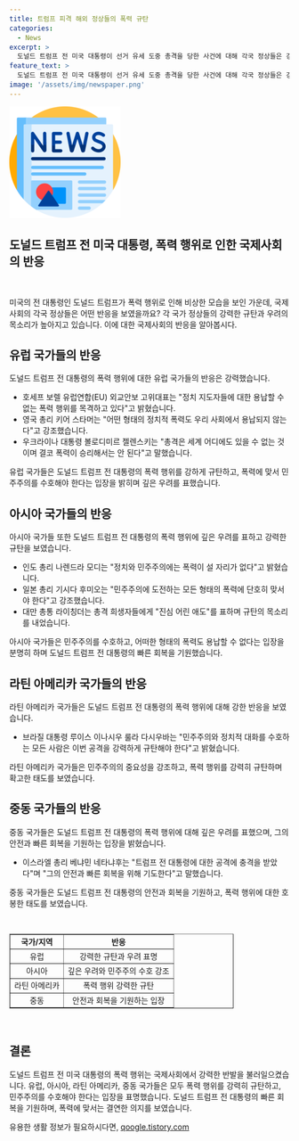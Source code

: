 ```yaml
---
title: 트럼프 피격 해외 정상들의 폭력 규탄
categories:
  - News
excerpt: >
  도널드 트럼프 전 미국 대통령이 선거 유세 도중 총격을 당한 사건에 대해 각국 정상들은 강력히 규탄하고 있다. 유럽연합(EU) 외교안보 고위대표와 영국 총리를 비롯한 다양한 세계 정상들이 정치적 폭력을 용납할 수 없다고 강조했으며, 인도, 일본, 대만, 이스라엘, 아르헨티나, 브라질 등 각국에서도 이 사건에 대한 우려와 규탄의 목소리가 높아지고 있다. 사건은 국제적인 주목을 받고 있으며, 다양한 정치적 견해와 함께 논의되고 있다.
feature_text: >
  도널드 트럼프 전 미국 대통령이 선거 유세 도중 총격을 당한 사건에 대해 각국 정상들은 강력히 규탄하고 있다. 유럽연합(EU) 외교안보 고위대표와 영국 총리를 비롯한 다양한 세계 정상들이 정치적 폭력을 용납할 수 없다고 강조했으며, 인도, 일본, 대만, 이스라엘, 아르헨티나, 브라질 등 각국에서도 이 사건에 대한 우려와 규탄의 목소리가 높아지고 있다. 사건은 국제적인 주목을 받고 있으며, 다양한 정치적 견해와 함께 논의되고 있다.
image: '/assets/img/newspaper.png'
---
```


<p><img src="/assets/img/newspaper.png" alt="kimp 속보" /></p>

<h2 data-ke-size="size32"><b>도널드 트럼프 전 미국 대통령, 폭력 행위로 인한 국제사회의 반응</b></h2>

<p data-ke-size="size16">&nbsp;</p>

<p>미국의 전 대통령인 도널드 트럼프가 폭력 행위로 인해 비상한 모습을 보인 가운데, 국제사회의 각국 정상들은 어떤 반응을 보였을까요? 각 국가 정상들의 강력한 규탄과 우려의 목소리가 높아지고 있습니다. 이에 대한 국제사회의 반응을 알아봅시다.</p></p>

<h2 data-ke-size="size26">유럽 국가들의 반응</h2>

<p data-ke-size="size16">도널드 트럼프 전 대통령의 폭력 행위에 대한 유럽 국가들의 반응은 강력했습니다.</p>

<ul>
<li>호세프 보렐 유럽연합(EU) 외교안보 고위대표는 "정치 지도자들에 대한 용납할 수 없는 폭력 행위를 목격하고 있다"고 밝혔습니다.</li>
<li>영국 총리 키어 스타머는 "어떤 형태의 정치적 폭력도 우리 사회에서 용납되지 않는다"고 강조했습니다.</li>
<li>우크라이나 대통령 볼로디미르 젤렌스키는 "총격은 세계 어디에도 있을 수 없는 것이며 결코 폭력이 승리해서는 안 된다"고 말했습니다.</li>
</ul>

<p data-ke-size="size16">유럽 국가들은 도널드 트럼프 전 대통령의 폭력 행위를 강하게 규탄하고, 폭력에 맞서 민주주의를 수호해야 한다는 입장을 밝히며 깊은 우려를 표했습니다.</p>

<h2 data-ke-size="size26">아시아 국가들의 반응</h2>

<p data-ke-size="size16">아시아 국가들 또한 도널드 트럼프 전 대통령의 폭력 행위에 깊은 우려를 표하고 강력한 규탄을 보였습니다.</p>

<ul>
<li>인도 총리 나렌드라 모디는 "정치와 민주주의에는 폭력이 설 자리가 없다"고 밝혔습니다.</li>
<li>일본 총리 기시다 후미오는 "민주주의에 도전하는 모든 형태의 폭력에 단호히 맞서야 한다"고 강조했습니다.</li>
<li>대만 총통 라이칭더는 총격 희생자들에게 "진심 어린 애도"를 표하며 규탄의 목소리를 내었습니다.</li>
</ul>

<p data-ke-size="size16">아시아 국가들은 민주주의를 수호하고, 어떠한 형태의 폭력도 용납할 수 없다는 입장을 분명히 하며 도널드 트럼프 전 대통령의 빠른 회복을 기원했습니다.</p>

<h2 data-ke-size="size26">라틴 아메리카 국가들의 반응</h2>

<p data-ke-size="size16">라틴 아메리카 국가들은 도널드 트럼프 전 대통령의 폭력 행위에 대해 강한 반응을 보였습니다.</p>

<ul>
<li>브라질 대통령 루이스 이나시우 룰라 다시우바는 "민주주의와 정치적 대화를 수호하는 모든 사람은 이번 공격을 강력하게 규탄해야 한다"고 밝혔습니다.</li>
</ul>

<p data-ke-size="size16">라틴 아메리카 국가들은 민주주의의 중요성을 강조하고, 폭력 행위를 강력히 규탄하며 확고한 태도를 보였습니다.</p>

<h2 data-ke-size="size26">중동 국가들의 반응</h2>

<p data-ke-size="size16">중동 국가들은 도널드 트럼프 전 대통령의 폭력 행위에 대해 깊은 우려를 표했으며, 그의 안전과 빠른 회복을 기원하는 입장을 밝혔습니다.</p>

<ul>
<li>이스라엘 총리 베냐민 네타냐후는 "트럼프 전 대통령에 대한 공격에 충격을 받았다"며 "그의 안전과 빠른 회복을 위해 기도한다"고 말했습니다.</li>
</ul>

<p data-ke-size="size16">중동 국가들은 도널드 트럼프 전 대통령의 안전과 회복을 기원하고, 폭력 행위에 대한 호봉한 태도를 보였습니다.</p>

<p data-ke-size="size16">&nbsp;</p>

<table style="width: 80%;" border="1">
<tbody>
<tr>
<td style="text-align: center; height: 17px;"><b>국가/지역</b></td>
<td style="text-align: center; height: 17px;"><b>반응</b></td>
</tr>
<tr>
<td style="text-align: center; height: 17px;">유럽</td>
<td style="text-align: center; height: 17px;">강력한 규탄과 우려 표명</td>
</tr>
<tr>
<td style="text-align: center; height: 17px;">아시아</td>
<td style="text-align: center; height: 17px;">깊은 우려와 민주주의 수호 강조</td>
</tr>
<tr>
<td style="text-align: center; height: 17px;">라틴 아메리카</td>
<td style="text-align: center; height: 17px;">폭력 행위 강력한 규탄</td>
</tr>
<tr>
<td style="text-align: center; height: 17px;">중동</td>
<td style="text-align: center; height: 17px;">안전과 회복을 기원하는 입장</td>
</tr>
</tbody>
</table>

<p data-ke-size="size16">&nbsp;</p>

<h2 data-ke-size="size26">결론</h2>

<p data-ke-size="size16">도널드 트럼프 전 미국 대통령의 폭력 행위는 국제사회에서 강력한 반발을 불러일으켰습니다. 유럽, 아시아, 라틴 아메리카, 중동 국가들은 모두 폭력 행위를 강력히 규탄하고, 민주주의를 수호해야 한다는 입장을 표명했습니다. 도널드 트럼프 전 대통령의 빠른 회복을 기원하며, 폭력에 맞서는 결연한 의지를 보였습니다.</p>
유용한 생활 정보가 필요하시다면, <a href="https://qoogle.tistory.com" rel="dofollow">qoogle.tistory.com</a>


